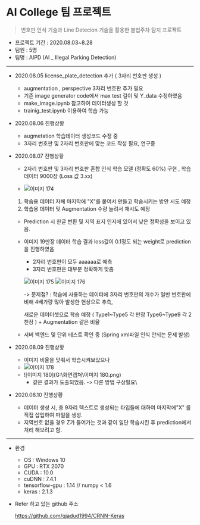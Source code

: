 # AI College 팀 프로젝트

> 번호판 인식 기술과 Line Detecion 기술을 활용한 불법주차 탐지 프로젝트

* 프로젝트 기간 : 2020.08.03~8.28
* 팀원 : 5명
* 팀명 : AIPD (AI _ Illegal Parking Detection)

---



* 2020.08.05 license_plate_detection 추가 ( 3자리 번호판 생성 )
  * augmentation , perspective 3자리 번호판 추가 필요
  * 기존 image generator code에서 max test 길이 및 Y_data 수정하였음
  * make_image.ipynb 참고하여 데이터생성 할 것
  * trainig_test.ipynb 이용하여 학습 가능 
  
    

* 2020.08.06 진행상황 
  * augmetation 학습데이터 생성코드 수정 중
  * 3자리 번호판 및 2자리 번호판에 맞는 코드 작성 필요, 연구중



* 2020.08.07 진행상황

  * 2자리 번호판 및 3자리 번호판 혼합 인식 학습 모델 (정확도 60%) 구현 , 학습 데이터 9000장 (Loss 값 3.xx)

  * ![이미지 174](https://user-images.githubusercontent.com/58680436/89638461-d2447180-d8e6-11ea-8b92-c935615e33f8.png)
  
  1. 학습용 데이터 자체 마지막에 "X"를 붙여서 만들고 학습시키는 방안 시도 예정
    2. 학습용 데이터 및 Augmentation 수량 늘려서 재시도 예정
  
    * Prediction 시 한글 변환 및 지역 표지 인지에 있어서 낮은 정확성을 보이고 있음.
  
  * 이미지 19만장 데이터 학습 결과 loss값이 0.1정도 되는 weight로 prediction을 진행하였음
  
    * 2자리 번호판이 모두 aaaaaa로 예측
    * 3자리 번호판은 대부분 정확하게 맞춤
  
    ![이미지 175](https://user-images.githubusercontent.com/58680436/89638462-d3759e80-d8e6-11ea-8f77-946bdf6b4d4f.png)
    ![이미지 176](https://user-images.githubusercontent.com/58680436/89638465-d3759e80-d8e6-11ea-98bc-1e4939af7337.png)
  
    -> 문제점? : 학습에 사용하는 데이터에 3자리 번호판의 개수가 일반 번호판에 비해 4배가량 많아 발생한 현상으로 추측,
  
    새로운 데이터셋으로 학습 예정 ( Type1~Type5 각 만장 Type6~Type9 각 2천장 ) + Augmentation 같은 비율
  
  * 서버 백엔드 및 단위 테스트 확인 중 (Spring xml파일 인식 안되는 문제 발생)
  
* 2020.08.09 진행상황

  * 이미지 비율을 맞춰서 학습시켜보았으나
  * ![이미지 178](https://user-images.githubusercontent.com/58680436/89727864-79e6ae80-da63-11ea-9431-0494287e7203.png)
  * ![이미지 180](G:\화면캡쳐\이미지 180.png)
    * 같은 결과가 도출되었음. -> 다른 방법 구상필요\
  
* 2020.08.10 진행상황 

  * 데이터 생성 시, 총 9자리 텍스트로 생성되는 타입들에 대하여 마지막에"X" 를 직접 삽입하여 파일을 생성.
  * 지역번호 없을 경우 Z가 들어가는 것과 같이 일단 학습시킨 후 prediction에서 처리 해보려고 함.

  

---

* 환경

  * OS : Windows 10
  * GPU : RTX 2070
  * CUDA : 10.0
  * cuDNN : 7.4.1
  * tensorflow-gpu : 1.14 // numpy < 1.6
  * keras : 2.1.3
  
  
  
* Refer 하고 있는 github 주소

  https://github.com/qjadud1994/CRNN-Keras

